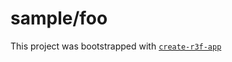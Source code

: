 # sample/foo

This project was bootstrapped with [`create-r3f-app`](https://github.com/RenaudROHLINGER/create-r3f-app)